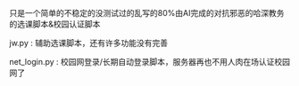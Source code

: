 只是一个简单的不稳定的没测试过的乱写的80%由AI完成的对抗邪恶的哈深教务的选课脚本&校园认证脚本

jw.py : 辅助选课脚本，还有许多功能没有完善

net_login.py : 校园网登录/长期自动登录脚本，服务器再也不用人肉在场认证校园网了
